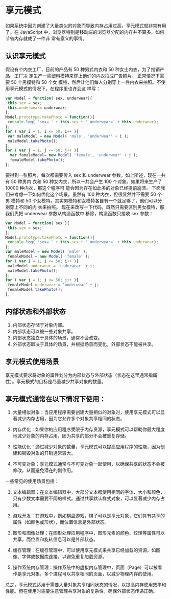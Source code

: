 # 享元模式

如果系统中因为创建了大量类似的对象而导致内存占用过高，享元模式就非常有用了。在
JavaScript 中，浏览器特别是移动端的浏览器分配的内存并不算多，如何节省内存就成了一件非
常有意义的事情。

## 认识享元模式
假设有个内衣工厂，目前的产品有 50 种男式内衣和 50 种女士内衣，为了推销产品，工厂决
定生产一些塑料模特来穿上他们的内衣拍成广告照片。 正常情况下需要 50 个男模特和 50 个女
模特，然后让他们每人分别穿上一件内衣来拍照。不使用享元模式的情况下，在程序里也许会这
样写：
```js
var Model = function( sex, underwear){ 
 this.sex = sex; 
 this.underwear= underwear; 
}; 
Model.prototype.takePhoto = function(){ 
 console.log( 'sex= ' + this.sex + ' underwear=' + this.underwear); 
}; 
for ( var i = 1; i <= 50; i++ ){ 
 var maleModel = new Model( 'male', 'underwear' + i ); 
 maleModel.takePhoto(); 
}; 
for ( var j = 1; j <= 50; j++ ){
  var femaleModel= new Model( 'female', 'underwear' + j ); 
  femaleModel.takePhoto(); 
};
```
要得到一张照片，每次都需要传入 sex 和 underwear 参数，如上所述，现在一共有 50 种男内
衣和 50 种女内衣，所以一共会产生 100 个对象。如果将来生产了 10000 种内衣，那这个程序可
能会因为存在如此多的对象已经提前崩溃。
下面我们来考虑一下如何优化这个场景。虽然有 100 种内衣，但很显然并不需要 50 个男
模特和 50 个女模特。其实男模特和女模特各自有一个就足够了，他们可以分别穿上不同的内
衣来拍照。
现在来改写一下代码，既然只需要区别男女模特，那我们先把 underwear 参数从构造函数中
移除，构造函数只接收 sex 参数：

```js
var Model = function( sex ){ 
 this.sex = sex; 
}; 
Model.prototype.takePhoto = function(){ 
 console.log( 'sex= ' + this.sex + ' underwear=' + this.underwear); 
};
var maleModel = new Model( 'male' ), 
 femaleModel = new Model( 'female' );
for ( var i = 1; i <= 50; i++ ){ 
 maleModel.underwear = 'underwear' + i; 
 maleModel.takePhoto(); 
};
for ( var j = 1; j <= 50; j++ ){ 
 femaleModel.underwear = 'underwear' + j; 
 femaleModel.takePhoto(); 
};
```
## 内部状态和外部状态
1. 内部状态存储于对象内部。
2. 内部状态可以被一些对象共享。 
3. 内部状态独立于具体的场景，通常不会改变。
4. 外部状态取决于具体的场景，并根据场景而变化，外部状态不能被共享。

## 享元模式使用场景
享元模式要求将对象的属性划分为内部状态与外部状态（状态在这里通常指属性）。享元模式的目标是尽量减少共享对象的数量。



## 享元模式通常在以下情况下使用：

1. 大量相似对象：当应用程序需要创建大量相似的对象时，使用享元模式可以显著减少内存占用，因为它允许多个对象共享相同的状态。

2. 内存优化：如果你的应用程序受限于内存资源，享元模式可以帮助你最大程度地减少对象的内存占用，因为共享的部分不会被重复存储。

3. 性能优化：通过减少对象的数量，享元模式可以提高应用程序的性能，因为创建和销毁对象的开销通常较大。

4. 不可变对象：享元模式通常与不可变对象一起使用，以确保共享的状态不会被修改，从而避免潜在的副作用。

一些常见的使用场景包括：

1. 文本编辑器：在文本编辑器中，大部分文本都使用相同的字体、大小和颜色，只有少数文本需要不同的样式。通过共享默认样式对象，可以显著减少内存占用。

2. 游戏开发：在游戏中，例如棋盘游戏，棋子可以是享元对象，它们具有共享的属性（如颜色或形状），而位置信息是外部状态。

3. 图形和图像处理：在图形处理应用程序中，图形元素的颜色、纹理等属性可以共享，而位置和旋转信息可以是外部状态。

4. 缓存管理：在缓存管理中，可以使用享元模式来共享已经加载的资源，如图像、字体或数据库连接，以避免重复加载资源。

5. 操作系统内存管理：操作系统中的虚拟内存管理中，页面（Page）可以被看作是享元对象，多个进程可以共享相同的页面，以减少物理内存的使用。

总之，享元模式适用于需要大量对象共享相同状态的情况，以提高内存使用效率和性能。但在使用时需要注意管理共享对象的复杂性，确保外部状态传递正确。





